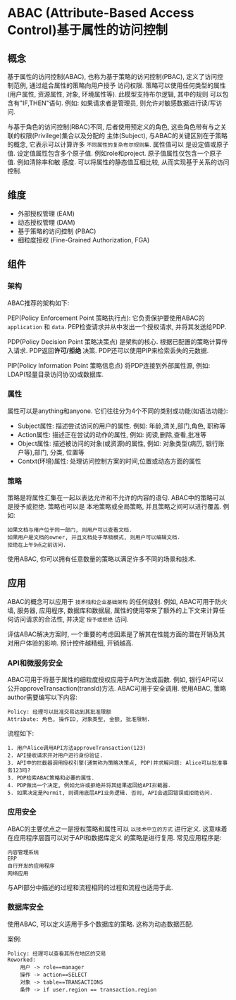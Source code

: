 # ABAC (Attribute-Based Access Control)基于属性的访问控制

## 概念

基于属性的访问控制(ABAC), 也称为基于策略的访问控制(PBAC), 定义了访问控制范例, 通过组合属性的策略向用户授予
访问权限. 策略可以使用任何类型的属性(用户属性, 资源属性, 对象, 环境属性等). 此模型支持布尔逻辑, 其中的规则
可以包含有"IF,THEN"语句. 例如: 如果请求者是管理员, 则允许对敏感数据进行读/写访问.


与基于角色的访问控制(RBAC)不同, 后者使用预定义的角色, 这些角色带有与之关联的权限(Privilege)集合以及分配的
主体(Subject), 与ABAC的关键区别在于策略的概念, 它表示可以计算许多 `不同属性的复杂布尔规则集`. 属性值可以
是设定值或原子值. 设定值属性包含多个原子值. 例如role和project. 原子值属性仅包含一个原子值. 例如清除率和敏
感度. 可以将属性的静态值互相比较, 从而实现基于关系的访问控制.

## 维度

- 外部授权管理 (EAM)
- 动态授权管理 (DAM)
- 基于策略的访问控制 (PBAC)
- 细粒度授权 (Fine-Grained Authorization, FGA)

## 组件

### 架构

ABAC推荐的架构如下:

PEP(Policy Enforcement Point 策略执行点): 它负责保护要使用ABAC的 `application` 和 `data`. 
PEP检查请求并从中发出一个授权请求, 并将其发送给PDP.

PDP(Policy Decision Point 策略决策点) 是架构的核心. 根据已配置的策略计算传入请求. PDP返回**许可/拒绝** 
决策. PDP还可以使用PIP来检索丢失的元数据.

PIP(Policy Information Point 策略信息点) 将PDP连接到外部属性源, 例如: LDAP(轻量目录访问协议)或数据库.

### 属性

属性可以是anything和anyone. 它们往往分为4个不同的类别或功能(如语法功能):

- Subject属性: 描述尝试访问的用户的属性. 例如: 年龄,清关,部门,角色, 职称等
- Action属性: 描述正在尝试的动作的属性, 例如: 阅读,删除,查看,批准等
- Object属性: 描述被访问的对象(或资源)的属性, 例如: 对象类型(病历, 银行账户等),部门, 分类, 位置等
- Contxt(环境)属性: 处理访问控制方案的时间,位置或动态方面的属性

### 策略

策略是将属性汇集在一起以表达允许和不允许的内容的语句. ABAC中的策略可以是授予或拒绝. 策略也可以是
本地策略或全局策略, 并且策略之间可以进行覆盖. 例如:

```
如果文档与用户位于同一部门, 则用户可以查看文档. 
如果用户是文档的owner, 并且文档处于草稿模式, 则用户可以编辑文档.
拒绝在上午9点之前访问.
```

使用ABAC, 你可以拥有任意数量的策略以满足许多不同的场景和技术.

## 应用

ABAC的概念可以应用于 `技术栈和企业基础架构` 的任何级别. 例如, ABAC可用于防火墙, 服务器, 应用程序, 数据库和数据层,
属性的使用带来了额外的上下文来计算任何访问请求的合法性, 并决定 `授予或拒绝` 访问.

评估ABAC解决方案时, 一个重要的考虑因素是了解其在性能方面的潜在开销及其对用户体验的影响. 预计控件越精细, 开销越高.

### API和微服务安全

ABAC可用于将基于属性的细粒度授权应用于API方法或函数. 例如, 银行API可以公开approveTransaction(transId)方法. 
ABAC可用于安全调用. 使用ABAC, 策略author需要编写以下内容:

```
Policy: 经理可以批准交易达到其批准限额
Attribute: 角色, 操作ID, 对象类型, 金额, 批准限制.
```

流程如下:

```
1. 用户Alice调用API方法approveTransaction(123)
2. API接收请求并对用户进行身份验证.
3. API中的拦截器调用授权引擎(通常称为策略决策点, PDP)并求解问题: Alice可以批准事务123吗?
3. PDP检索ABAC策略和必要的属性.
4. PDP做出一个决定, 例如允许或拒绝并将其结果返回给API拦截器.
5. 如果决定是Permit, 则调用底层API业务逻辑. 否则, API会返回错误或拒绝访问.
```

### 应用安全

ABAC的主要优点之一是授权策略和属性可以 `以技术中立的方式` 进行定义. 这意味着在应用程序层面可以对于API和数据库定义
的策略是进行复用. 常见应用程序是:

```
内容管理系统
ERP
自行开发的应用程序
网络应用
```

与API部分中描述的过程和流程相同的过程和流程也适用于此.

### 数据库安全

使用ABAC, 可以定义适用于多个数据库的策略. 这称为动态数据匹配.

案例:

```
Policy: 经理可以查看其所在地区的交易
Reworked: 
    用户 -> role==manager
    操作 -> action==SELECT 
    对象 -> table==TRANSACTIONS
    条件 -> if user.region == transaction.region
```
